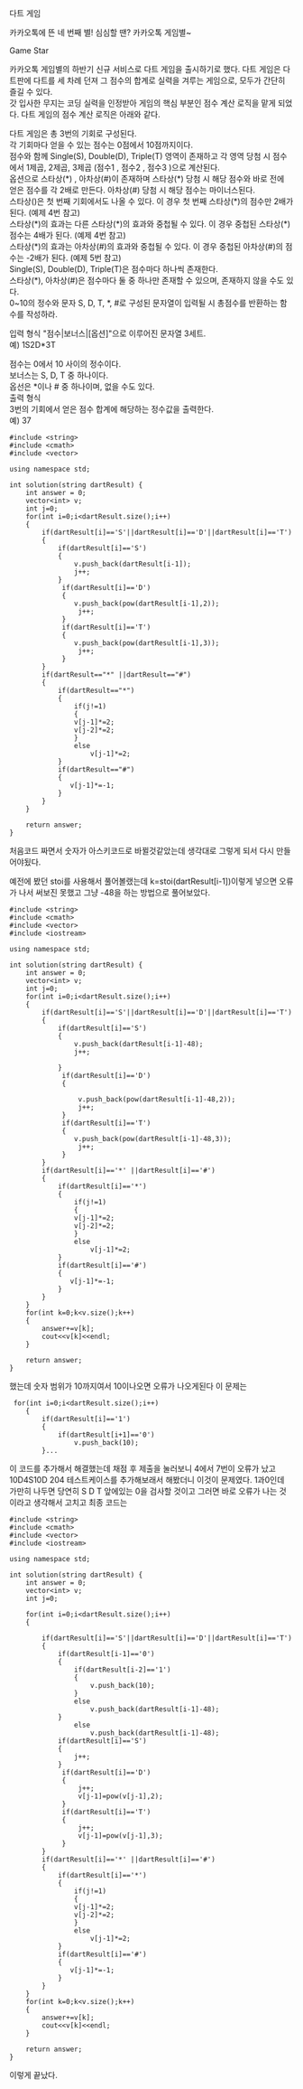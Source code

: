 다트 게임

카카오톡에 뜬 네 번째 별! 심심할 땐? 카카오톡 게임별~

Game Star

카카오톡 게임별의 하반기 신규 서비스로 다트 게임을 출시하기로 했다. 다트 게임은 다트판에 다트를 세 차례 던져 그 점수의 합계로 실력을 겨루는 게임으로, 모두가 간단히 즐길 수 있다.  
갓 입사한 무지는 코딩 실력을 인정받아 게임의 핵심 부분인 점수 계산 로직을 맡게 되었다. 다트 게임의 점수 계산 로직은 아래와 같다.  

다트 게임은 총 3번의 기회로 구성된다.  
각 기회마다 얻을 수 있는 점수는 0점에서 10점까지이다.  
점수와 함께 Single(S), Double(D), Triple(T) 영역이 존재하고 각 영역 당첨 시 점수에서 1제곱, 2제곱, 3제곱 (점수1 , 점수2 , 점수3 )으로 계산된다.  
옵션으로 스타상(&#42;) , 아차상(#)이 존재하며 스타상(&#42;) 당첨 시 해당 점수와 바로 전에 얻은 점수를 각 2배로 만든다. 아차상(#) 당첨 시 해당 점수는 마이너스된다.  
스타상()은 첫 번째 기회에서도 나올 수 있다. 이 경우 첫 번째 스타상(&#42;)의 점수만 2배가 된다. (예제 4번 참고)  
스타상(&#42;)의 효과는 다른 스타상(&#42;)의 효과와 중첩될 수 있다. 이 경우 중첩된 스타상(&#42;) 점수는 4배가 된다. (예제 4번 참고)  
스타상(&#42;)의 효과는 아차상(#)의 효과와 중첩될 수 있다. 이 경우 중첩된 아차상(#)의 점수는 -2배가 된다. (예제 5번 참고)  
Single(S), Double(D), Triple(T)은 점수마다 하나씩 존재한다.  
스타상(&#42;), 아차상(#)은 점수마다 둘 중 하나만 존재할 수 있으며, 존재하지 않을 수도 있다.  
0~10의 정수와 문자 S, D, T, &#42;, #로 구성된 문자열이 입력될 시 총점수를 반환하는 함수를 작성하라.  

입력 형식
"점수|보너스|[옵션]"으로 이루어진 문자열 3세트.  
예) 1S2D&#42;3T

점수는 0에서 10 사이의 정수이다.  
보너스는 S, D, T 중 하나이다.  
옵선은 &#42;이나 # 중 하나이며, 없을 수도 있다.  
출력 형식  
3번의 기회에서 얻은 점수 합계에 해당하는 정수값을 출력한다.  
예) 37  

```
#include <string>
#include <cmath>
#include <vector>

using namespace std;

int solution(string dartResult) {
    int answer = 0;
    vector<int> v;
    int j=0;
    for(int i=0;i<dartResult.size();i++)
    {
        if(dartResult[i]=='S'||dartResult[i]=='D'||dartResult[i]=='T')
        {
            if(dartResult[i]=='S')
            {
                v.push_back(dartResult[i-1]);
                j++;
            }
             if(dartResult[i]=='D')
             {
                v.push_back(pow(dartResult[i-1],2));
                 j++;
             }
             if(dartResult[i]=='T')
             {
                v.push_back(pow(dartResult[i-1],3));
                 j++;
             }
        }
        if(dartResult=="*" ||dartResult=="#")
        {
            if(dartResult=="*")
            {
                if(j!=1)
                {
                v[j-1]*=2;
                v[j-2]*=2;
                }
                else
                    v[j-1]*=2;
            }
            if(dartResult=="#")
            {
               v[j-1]*=-1;
            }
        }
    }
    
    return answer;
}
```

처음코드 짜면서 숫자가 아스키코드로 바뀔것같았는데 생각대로 그렇게 되서 다시 만들어야됬다.

예전에 봤던 stoi를 사용해서 풀어볼랬는데 k=stoi(dartResult[i-1])이렇게 넣으면 오류가 나서 써보진 못했고 그냥 -48을 하는 방법으로 풀어보았다.

```
#include <string>
#include <cmath>
#include <vector>
#include <iostream>

using namespace std;

int solution(string dartResult) {
    int answer = 0;
    vector<int> v;
    int j=0;
    for(int i=0;i<dartResult.size();i++)
    {
        if(dartResult[i]=='S'||dartResult[i]=='D'||dartResult[i]=='T')
        {
            if(dartResult[i]=='S')
            {
                v.push_back(dartResult[i-1]-48);  
                j++;
                
            }
             if(dartResult[i]=='D')
             {
                 
                 v.push_back(pow(dartResult[i-1]-48,2));
                 j++;
             }
             if(dartResult[i]=='T')
             {
                v.push_back(pow(dartResult[i-1]-48,3));
                 j++;
             }
        }
        if(dartResult[i]=='*' ||dartResult[i]=='#')
        {
            if(dartResult[i]=='*')
            {
                if(j!=1)
                {
                v[j-1]*=2;
                v[j-2]*=2;
                }
                else
                    v[j-1]*=2;
            }
            if(dartResult[i]=='#')
            {
               v[j-1]*=-1;
            }
        }
    }
    for(int k=0;k<v.size();k++)
    {
        answer+=v[k];
        cout<<v[k]<<endl;
    }
    
    return answer;
}
```
했는데 숫자 범위가 10까지여서 10이나오면 오류가 나오게된다 이 문제는
```
 for(int i=0;i<dartResult.size();i++)
    {
        if(dartResult[i]=='1')
        {
            if(dartResult[i+1]=='0')
                v.push_back(10);
        }...
```
이 코드를 추가해서 해결했는데 채점 후 제출을 눌러보니 4에서 7번이 오류가 났고 10D4S10D 204 테스트케이스를 추가해보래서 해봤더니 이것이 문제였다. 1과0인데 가만히 나두면 당연히 S D T 앞에있는 0을 검사할 것이고 그러면 바로 오류가 나는 것이라고 생각해서 고치고 최종 코드는

```
#include <string>
#include <cmath>
#include <vector>
#include <iostream>

using namespace std;

int solution(string dartResult) {
    int answer = 0;
    vector<int> v;
    int j=0;
    
    for(int i=0;i<dartResult.size();i++)
    {
        
        if(dartResult[i]=='S'||dartResult[i]=='D'||dartResult[i]=='T')
        {
            if(dartResult[i-1]=='0')
            {
                if(dartResult[i-2]=='1')
                {
                    v.push_back(10);
                }
                else
                    v.push_back(dartResult[i-1]-48);
            }
                else
                    v.push_back(dartResult[i-1]-48);
            if(dartResult[i]=='S')
            {
                j++;           
            }
             if(dartResult[i]=='D')
             {
                 j++;
                 v[j-1]=pow(v[j-1],2);
             }
             if(dartResult[i]=='T')
             {
                 j++;
                 v[j-1]=pow(v[j-1],3);
             }
        }
        if(dartResult[i]=='*' ||dartResult[i]=='#')
        {
            if(dartResult[i]=='*')
            {
                if(j!=1)
                {
                v[j-1]*=2;
                v[j-2]*=2;
                }
                else
                    v[j-1]*=2;
            }
            if(dartResult[i]=='#')
            {
               v[j-1]*=-1;
            }
        }
    }
    for(int k=0;k<v.size();k++)
    {
        answer+=v[k];
        cout<<v[k]<<endl;
    }
    
    return answer;
}
```
이렇게 끝났다.